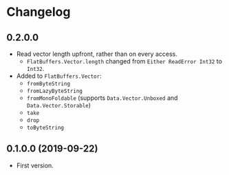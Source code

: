 # Changelog


## 0.2.0.0

* Read vector length upfront, rather than on every access.
  * `FlatBuffers.Vector.length` changed from `Either ReadError Int32` to `Int32`.
* Added to `FlatBuffers.Vector`:
  * `fromByteString`
  * `fromLazyByteString`
  * `fromMonoFoldable` (supports `Data.Vector.Unboxed` and `Data.Vector.Storable`)
  * `take`
  * `drop`
  * `toByteString`



## 0.1.0.0 (2019-09-22)

* First version.
